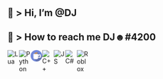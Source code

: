 🍝 > Hi, I’m @DJ
-----------
🦜 > How to reach me DJ☻#4200
-----------
<img align="left" alt="Lua" width="26px" src="https://upload.wikimedia.org/wikipedia/commons/thumb/c/cf/Lua-Logo.svg/1200px-Lua-Logo.svg.png">
<img align="left" alt="Python" width="26px" src="https://upload.wikimedia.org/wikipedia/commons/thumb/0/0a/Python.svg/768px-Python.svg.png">
<img align="left" alt="Java" width="26px" src="https://raw.githubusercontent.com/Discord4J/discord4j-web/master/public/logo.svg?sanitize=true">
<img align="left" alt="C++" width="26px" src="https://upload.wikimedia.org/wikipedia/commons/thumb/1/18/ISO_C%2B%2B_Logo.svg/1200px-ISO_C%2B%2B_Logo.svg.png">
<img align="left" alt="JS" width="26px" src="https://html5hive.org/wp-content/uploads/2014/06/js_800x800.jpg">
<img align="left" alt="C#" width="26px" src="https://fwangzones.com/wp-content/uploads/2020/08/C.png">
<img align="left" alt="Roblox" width="26px" src="https://devforum.roblox.com/uploads/default/original/4X/0/e/e/0eeeb19633422b1241f4306419a0f15f39d58de9.png">
